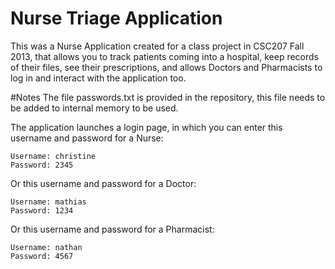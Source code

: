 # Nurse Triage Application

This was a Nurse Application created for a class project in CSC207 Fall 2013, that allows you to track patients coming into a hospital, keep records
of their files, see their prescriptions, and allows Doctors and Pharmacists to log in and interact with the application too.

#Notes
The file passwords.txt is provided in the repository, this file needs to be added to internal memory to be used.

The application launches a login page, in which you can enter this username and password for a Nurse:

```
Username: christine
Password: 2345
```

Or this username and password for a Doctor:

```
Username: mathias
Password: 1234
```

Or this username and password for a Pharmacist:

```
Username: nathan
Password: 4567
```
